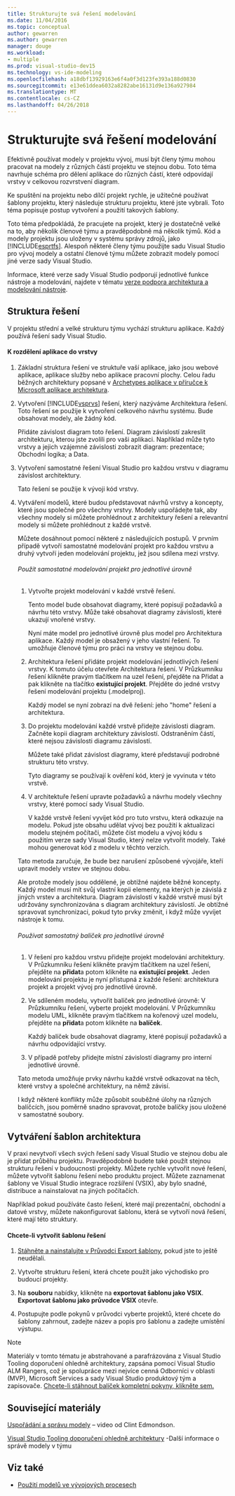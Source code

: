 ```yaml
---
title: Strukturujte svá řešení modelování
ms.date: 11/04/2016
ms.topic: conceptual
author: gewarren
ms.author: gewarren
manager: douge
ms.workload:
- multiple
ms.prod: visual-studio-dev15
ms.technology: vs-ide-modeling
ms.openlocfilehash: a18dbf13929163e6f4a0f3d123fe393a188d0830
ms.sourcegitcommit: e13e61ddea6032a8282abe16131d9e136a927984
ms.translationtype: MT
ms.contentlocale: cs-CZ
ms.lasthandoff: 04/26/2018
---
```

# <a name="structure-your-modeling-solution"></a>Strukturujte svá řešení modelování
Efektivně používat modely v projektu vývoj, musí být členy týmu mohou pracovat na modely z různých částí projektu ve stejnou dobu. Toto téma navrhuje schéma pro dělení aplikace do různých částí, které odpovídají vrstvy v celkovou rozvrstvení diagram.

 Ke spuštění na projektu nebo dílčí projekt rychle, je užitečné používat šablony projektu, který následuje strukturu projektu, které jste vybrali. Toto téma popisuje postup vytvoření a použití takových šablony.

 Toto téma předpokládá, že pracujete na projekt, který je dostatečně velké na to, aby několik členové týmu a pravděpodobně má několik týmů. Kód a modely projektu jsou uloženy v systému správy zdrojů, jako [!INCLUDE[esprtfs](../code-quality/includes/esprtfs_md.md)]. Alespoň některé členy týmu použijte sadu Visual Studio pro vývoj modely a ostatní členové týmu můžete zobrazit modely pomocí jiné verze sady Visual Studio.

 Informace, které verze sady Visual Studio podporují jednotlivé funkce nástroje a modelování, najdete v tématu [verze podpora architektura a modelování nástroje](../modeling/what-s-new-for-design-in-visual-studio.md#VersionSupport).

## <a name="solution-structure"></a>Struktura řešení
 V projektu střední a velké strukturu týmu vychází strukturu aplikace. Každý používá řešení sady Visual Studio.

#### <a name="to-divide-an-application-into-layers"></a>K rozdělení aplikace do vrstvy

1.  Základní struktura řešení ve struktuře vaší aplikace, jako jsou webové aplikace, aplikace služby nebo aplikace pracovní plochy. Celou řadu běžných architektury popsané v [Archetypes aplikace v příručce k Microsoft aplikace architektura](http://go.microsoft.com/fwlink/?LinkId=196681).

2.  Vytvoření [!INCLUDE[vsprvs](../code-quality/includes/vsprvs_md.md)] řešení, který nazýváme Architektura řešení. Toto řešení se použije k vytvoření celkového návrhu systému. Bude obsahovat modely, ale žádný kód.

     Přidáte závislost diagram toto řešení. Diagram závislostí zakreslit architekturu, kterou jste zvolili pro vaši aplikaci. Například může tyto vrstvy a jejich vzájemné závislosti zobrazit diagram: prezentace; Obchodní logika; a Data.

4.  Vytvoření samostatné řešení Visual Studio pro každou vrstvu v diagramu závislost architektury.

     Tato řešení se použije k vývoji kód vrstvy.

5.  Vytváření modelů, které budou představovat návrhů vrstvy a koncepty, které jsou společné pro všechny vrstvy. Modely uspořádejte tak, aby všechny modely si můžete prohlédnout z architektury řešení a relevantní modely si můžete prohlédnout z každé vrstvě.

     Můžete dosáhnout pomocí některé z následujících postupů. V prvním případě vytvoří samostatné modelování projekt pro každou vrstvu a druhý vytvoří jeden modelování projektu, jež jsou sdílena mezi vrstvy.

    ###### <a name="to-use-a-separate-modeling-project-for-each-layer"></a>Použít samostatné modelování projekt pro jednotlivé úrovně

    1.  Vytvořte projekt modelování v každé vrstvě řešení.

         Tento model bude obsahovat diagramy, které popisují požadavků a návrhu této vrstvy. Může také obsahovat diagramy závislosti, které ukazují vnořené vrstvy.

         Nyní máte model pro jednotlivé úrovně plus model pro Architektura aplikace. Každý model je obsažený v jeho vlastní řešení. To umožňuje členové týmu pro práci na vrstvy ve stejnou dobu.

    2.  Architektura řešení přidáte projekt modelování jednotlivých řešení vrstvy. K tomuto účelu otevřete Architektura řešení. V Průzkumníku řešení klikněte pravým tlačítkem na uzel řešení, přejděte na Přidat a pak klikněte na tlačítko **existující projekt**. Přejděte do jedné vrstvy řešení modelování projektu (.modelproj).

         Každý model se nyní zobrazí na dvě řešení: jeho "home" řešení a architektura.

    3.  Do projektu modelování každé vrstvě přidejte závislosti diagram. Začněte kopii diagram architektury závislostí. Odstraněním částí, které nejsou závislosti diagramu závislostí.

         Můžete také přidat závislost diagramy, které představují podrobné strukturu této vrstvy.

         Tyto diagramy se používají k ověření kód, který je vyvinuta v této vrstvě.

    4.  V architektuře řešení upravte požadavků a návrhu modely všechny vrstvy, které pomocí sady Visual Studio.

         V každé vrstvě řešení vyvíjet kód pro tuto vrstvu, která odkazuje na modelu. Pokud jste obsahu udělat vývoj bez použití k aktualizaci modelu stejném počítači, můžete číst modelu a vývoj kódu s použitím verze sady Visual Studio, který nelze vytvořit modely. Také mohou generovat kód z modelu v těchto verzích.

     Tato metoda zaručuje, že bude bez narušení způsobené vývojáře, kteří upravit modely vrstev ve stejnou dobu.

     Ale protože modely jsou oddělené, je obtížné najdete běžné koncepty. Každý model musí mít svůj vlastní kopii elementy, na kterých je závislá z jiných vrstev a architektura. Diagram závislostí v každé vrstvě musí být udržovány synchronizována s diagram architektury závislostí. Je obtížné spravovat synchronizaci, pokud tyto prvky změnit, i když může vyvíjet nástroje k tomu.

    ###### <a name="to-use-a-separate-package-for-each-layer"></a>Používat samostatný balíček pro jednotlivé úrovně

    1.  V řešení pro každou vrstvu přidejte projekt modelování architektury. V Průzkumníku řešení klikněte pravým tlačítkem na uzel řešení, přejděte na **přidat**a potom klikněte na **existující projekt**. Jeden modelování projektu je nyní přístupná z každé řešení: architektura projekt a projekt vývoj pro jednotlivé úrovně.

    2.  Ve sdíleném modelu, vytvořit balíček pro jednotlivé úrovně: V Průzkumníku řešení, vyberte projekt modelování. V Průzkumníku modelu UML, klikněte pravým tlačítkem na kořenový uzel modelu, přejděte na **přidat**a potom klikněte na **balíček**.

         Každý balíček bude obsahovat diagramy, které popisují požadavků a návrhu odpovídající vrstvy.

    3.  V případě potřeby přidejte místní závislostí diagramy pro interní jednotlivé úrovně.

     Tato metoda umožňuje prvky návrhu každé vrstvě odkazovat na těch, které vrstvy a společné architektury, na němž závisí.

     I když některé konflikty může způsobit souběžné úlohy na různých balíčcích, jsou poměrně snadno spravovat, protože balíčky jsou uložené v samostatné soubory.

## <a name="creating-architecture-templates"></a>Vytváření šablon architektura
 V praxi nevytvoří všech svých řešení sady Visual Studio ve stejnou dobu ale je přidat průběhu projektu. Pravděpodobně budete také použít stejnou strukturu řešení v budoucnosti projekty.  Můžete rychle vytvořit nové řešení, můžete vytvořit šablonu řešení nebo produktu project. Můžete zaznamenat šablony ve Visual Studio integrace rozšíření (VSIX), aby bylo snadné, distribuce a nainstalovat na jiných počítačích.

 Například pokud používáte často řešení, které mají prezentační, obchodní a datové vrstvy, můžete nakonfigurovat šablonu, která se vytvoří nová řešení, které mají této struktury.

#### <a name="to-create-a-solution-template"></a>Chcete-li vytvořit šablonu řešení

1.  [Stáhněte a nainstalujte v Průvodci Export šablony](http://go.microsoft.com/fwlink/?LinkId=196686), pokud jste to ještě neudělali.

2.  Vytvořte strukturu řešení, která chcete použít jako východisko pro budoucí projekty.

3.  Na **souboru** nabídky, klikněte na **exportovat šablonu jako VSIX**. **Exportovat šablonu jako průvodce VSIX** otevře.

4.  Postupujte podle pokynů v průvodci vyberte projektů, které chcete do šablony zahrnout, zadejte název a popis pro šablonu a zadejte umístění výstupu.

> [!NOTE]
>  Materiály v tomto tématu je abstrahované a parafrázována z Visual Studio Tooling doporučení ohledně architektury, zapsána pomocí Visual Studio ALM Rangers, což je spolupráce mezi nejvíce cenná Odborníci v oblasti (MVP), Microsoft Services a sady Visual Studio produktový tým a zapisovače. [Chcete-li stáhnout balíček kompletní pokyny, klikněte sem.](http://go.microsoft.com/fwlink/?LinkID=191984)

## <a name="related-materials"></a>Související materiály
 [Uspořádání a správu modely](http://channel9.msdn.com/posts/clinted/UML-with-VS-2010-Part-9-Organizing-and-Managing-Your-Models/) – video od Clint Edmondson.

 [Visual Studio Tooling doporučení ohledně architektury](../modeling/visual-studio-architecture-tooling-guidance.md) -Další informace o správě modely v týmu

## <a name="see-also"></a>Viz také

- [Použití modelů ve vývojových procesech](../modeling/use-models-in-your-development-process.md)
